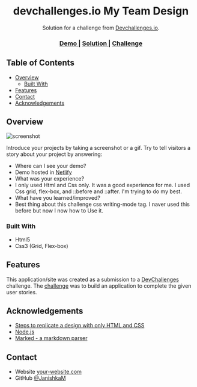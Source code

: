 <!-- Please update value in the {}  -->

<h1 align="center">devchallenges.io My Team Design</h1>

<div align="center">
   Solution for a challenge from  <a href="http://devchallenges.io" target="_blank">Devchallenges.io</a>.
</div>

<div align="center">
  <h3>
    <a href="https://myteam-jm.netlify.app/">
      Demo
    </a>
    <span> | </span>
    <a href="https://https://github.com/JanishkaM/My-Team-devchallenges">
      Solution
    </a>
    <span> | </span>
    <a href="https://devchallenges.io/challenges/hhmesazsqgKXrTkYkt0U">
      Challenge
    </a>
  </h3>
</div>

<!-- TABLE OF CONTENTS -->

## Table of Contents

- [Overview](#overview)
  - [Built With](#built-with)
- [Features](#features)
- [Contact](#contact)
- [Acknowledgements](#acknowledgements)

<!-- OVERVIEW -->

## Overview

![screenshot]([https://user-images.githubusercontent.com/16707738/92399059-5716eb00-f132-11ea-8b14-bcacdc8ec97b.png](https://github.com/JanishkaM/My-Team-devchallenges/blob/main/screencapture-myteam-jm-netlify-app-2023-02-27-20_22_43.png)])

Introduce your projects by taking a screenshot or a gif. Try to tell visitors a story about your project by answering:

- Where can I see your demo?
- Demo hosted in <a href="https://myteam-jm.netlify.app/">Netlify</a> 
- What was your experience?
- I only used Html and Css only. It was a good experience for me. I used Css grid, flex-box, and ::before and ::after. I'm trying to do my best. 
- What have you learned/improved?
- Best thing about this challenge css writing-mode tag. I naver used this before but now I now how to Use it.  

### Built With

<!-- This section should list any major frameworks that you built your project using. Here are a few examples.-->

- Html5
- Css3 (Grid, Flex-box)

## Features

<!-- List the features of your application or follow the template. Don't share the figma file here :) -->

This application/site was created as a submission to a [DevChallenges](https://devchallenges.io/challenges) challenge. The [challenge](https://devchallenges.io/challenges/hhmesazsqgKXrTkYkt0U) was to build an application to complete the given user stories.


## Acknowledgements

<!-- This section should list any articles or add-ons/plugins that helps you to complete the project. This is optional but it will help you in the future. For exmpale -->

- [Steps to replicate a design with only HTML and CSS](https://devchallenges-blogs.web.app/how-to-replicate-design/)
- [Node.js](https://nodejs.org/)
- [Marked - a markdown parser](https://github.com/chjj/marked)

## Contact

- Website [your-website.com](https://{your-web-site-link})
- GitHub [@JanishkaM](https://https://github.com/JanishkaM)
